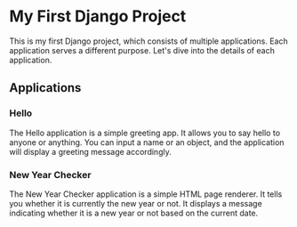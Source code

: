 # My First Django Project

This is my first Django project, which consists of multiple applications. Each application serves a different purpose. Let's dive into the details of each application.

## Applications

### Hello

The Hello application is a simple greeting app. It allows you to say hello to anyone or anything. You can input a name or an object, and the application will display a greeting message accordingly.

### New Year Checker

The New Year Checker application is a simple HTML page renderer. It tells you whether it is currently the new year or not. It displays a message indicating whether it is a new year or not based on the current date.
